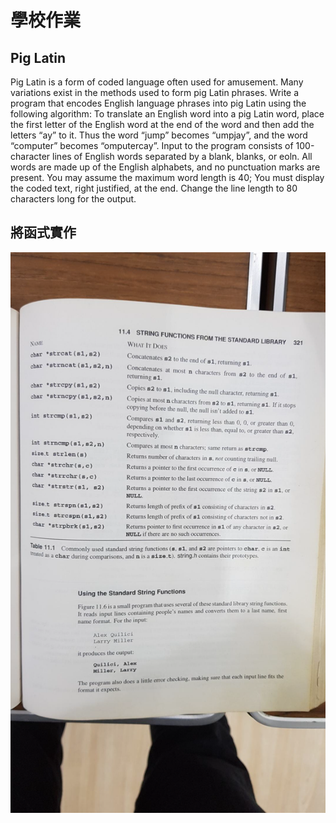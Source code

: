 # 學校作業

## Pig Latin

Pig Latin is a form of coded language often used for amusement. Many variations exist in the methods used to form pig Latin phrases. Write a program that encodes English language phrases into pig Latin using the following algorithm:
To translate an English word into a pig Latin word, place the first letter of the English word at the end of the word and then add the letters “ay” to it. Thus the word “jump” becomes “umpjay”, and the word “computer” becomes “omputercay”.
Input to the program consists of 100-character lines of English words separated by a blank, blanks, or eoln. All words are made up of the English alphabets, and no punctuation marks are present. You may assume the maximum word length is 40; You must display the coded text, right justified, at the end. Change the line length to 80 characters long for the output.

## 將函式實作

![](../image/2020-04-28-06-22-41.png)